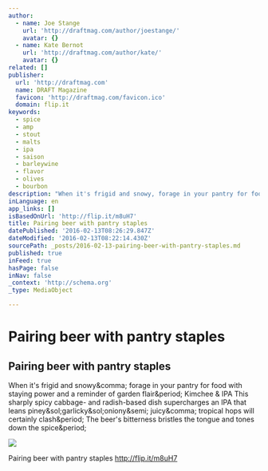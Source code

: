 ```yaml
---
author:
  - name: Joe Stange
    url: 'http://draftmag.com/author/joestange/'
    avatar: {}
  - name: Kate Bernot
    url: 'http://draftmag.com/author/kate/'
    avatar: {}
related: []
publisher:
  url: 'http://draftmag.com'
  name: DRAFT Magazine
  favicon: 'http://draftmag.com/favicon.ico'
  domain: flip.it
keywords:
  - spice
  - amp
  - stout
  - malts
  - ipa
  - saison
  - barleywine
  - flavor
  - olives
  - bourbon
description: "When it's frigid and snowy, forage in your pantry for food with staying power and a reminder of garden flair. Kimchee & IPA This sharply spicy cabbage- and radish-based dish supercharges an IPA that leans piney/garlicky/oniony; juicy, tropical hops will certainly clash. The beer's bitterness bristles the tongue and tones down the spice."
inLanguage: en
app_links: []
isBasedOnUrl: 'http://flip.it/m8uH7'
title: Pairing beer with pantry staples
datePublished: '2016-02-13T08:26:29.847Z'
dateModified: '2016-02-13T08:22:14.430Z'
sourcePath: _posts/2016-02-13-pairing-beer-with-pantry-staples.md
published: true
inFeed: true
hasPage: false
inNav: false
_context: 'http://schema.org'
_type: MediaObject

---
```

# Pairing beer with pantry staples

<article style=""><h1>Pairing beer with pantry staples</h1><p>When it's frigid and snowy&amp;comma; forage in your pantry for food with staying power and a reminder of garden flair&amp;period; Kimchee &amp; IPA This sharply spicy cabbage- and radish-based dish supercharges an IPA that leans piney&amp;sol;garlicky&amp;sol;oniony&amp;semi; juicy&amp;comma; tropical hops will certainly clash&amp;period; The beer's bitterness bristles the tongue and tones down the spice&amp;period;</p><img src="http://draftmag.com/wp-content/uploads/2016/01/PAIRS-_Ed-Rudolph-and-John-Anthony-Galang.jpg" /></article>

Pairing beer with pantry staples http://flip.it/m8uH7